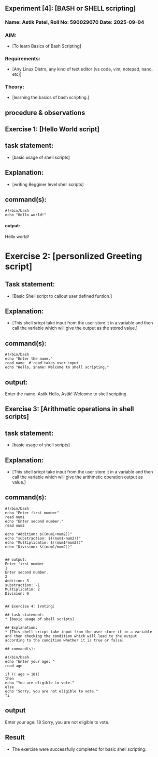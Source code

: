 ## Experiment [4]: [BASH or SHELL scripting]
### Name: Astik Patel, Roll No: 590029070 Date: 2025-09-04

### AIM:
* [To learn Basics of Bash Scripting]

### Requirements:
* [Any Linux Distro, any kind of text editor (vs code, vim, notepad, nano, etc)]

### Theory:
* [learning the basics of bash scripting.]

## procedure & observations

## Exercise 1: [Hello World script]

## task statement: 
* [basic usage of shell scripts]

## Explanation:  
* [writing Begginer level shell scripts]

## command(s):
```
#!/bin/bash
echo "Hello world!"
```

#### output:
Hello world!
# Exercise 2: [personlized Greeting script]

## Task statement:
* [Basic Shell script to callout user defined funtion.]

## Explanation:
* [This shell sricpt take input from the user store it in a variable and then call the variable which will give the output as the stored value.]

## command(s):
```
#!/bin/bash
echo "Enter the name."
read name  #'read'takes user input 
echo "Hello, $name! Welcome to shell scripting."
```

## output:
Enter the name.
Astik
Hello, Astik! Welcome to shell scripting.

## Exercise 3: [Arithmetic operations in shell scripts]

## task statement: 
* [basic usage of shell scripts]

## Explanation:  
* [This shell sricpt take input from the user store it in a variable and then call the variable which will give the arithmetic operation output as value.]

## command(s):
```
#!/bin/bash
echo "Enter first number"
read num1
echo "Enter second number."
read num2

echo "Addition: $((num1+num2))"
echo "substraction: $((num1-num2))"
echo "Multiplicatin: $((num1*num2))"
echo "Division: $((num1/num2))"


## output:
Enter first number
1
Enter second number.
2
Addition: 3
substraction: -1
Multiplicatin: 2
Division: 0


## Exercise 4: [voting]

## task statement: 
* [basic usage of shell scripts]

## Explanation:  
* [This shell sricpt take input from the user store it in a variable and then checking the condition which will lead to the output according to the condition whether it is true or false]

## command(s):
```
    #!/bin/bash
    echo "Enter your age: "
    read age

    if (( age > 18))
    then
    echo "You are eligible to vote."
    else 
    echo "Sorry, you are not eligible to vote."
    fi
## output
Enter your age: 
18
Sorry, you are not eligible to vote.

## Result
* The exercise were successfully completed for basic shell scripting.
